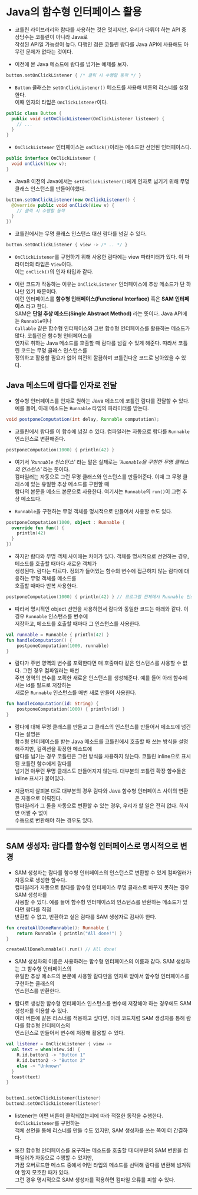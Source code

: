 # Java의 함수형 인터페이스 활용

- 코틀린 라이브러리와 람다를 사용하는 것은 멋지지만, 우리가 다뤄야 하는 API 중 상당수는 코틀린이 아니라 Java로  
  작성된 API일 가능성이 높다. 다행인 점은 코틀린 람다를 Java API에 사용해도 아무런 문제가 없다는 것이다.

- 이전에 본 Java 메소드에 람다를 넘기는 예제를 보자.

```kt
button.setOnClickListener { /* 클릭 시 수행할 동작 */ }
```

- `Button` 클래스는 `setOnClickListener()` 메소드를 사용해 버튼의 리스너를 설정한다.  
  이때 인자의 타입은 `OnClickListener`이다.

```java
public class Button {
  public void setOnClickListener(OnClickListener listener) {
    // ...
  }
}
```

- `OnClickListener` 인터페이스는 `onClick()`이라는 메소드만 선언된 인터페이스다.

```java
public interface OnClickListener {
  void onClick(View v);
}
```

- Java8 이전의 Java에서는 `setOnClickListener()`에게 인자로 넘기기 위해 무명 클래스 인스턴스를 만들어야했다.

```java
button.setOnClickListener(new OnClickListener() {
  @Override public void onClick(View v) {
    // 클릭 시 수행할 동작
  }
})
```

- 코틀린에서는 무명 클래스 인스턴스 대신 람다를 넘길 수 있다.

```kt
button.setOnClickListener { view -> /* .. */ }
```

- `OnClickListener`를 구현하기 위해 사용한 람다에는 view 파라미터가 있다. 이 파라미터의 타입은 `View`이다.  
  이는 `onClick()`의 인자 타입과 같다.

- 이런 코드가 작동하는 이유는 `OnClickListener` 인터페이스에 추상 메소드가 단 하나만 있기 때문이다.  
  이런 인터페이스를 **함수형 인터페이스(Functional Interface)** 혹은 **SAM 인터페이스** 라고 한다.  
  SAM은 **단일 추상 메소드(Single Abstract Method)** 라는 뜻이다. Java API에는 `Runnable`이나  
  `Callable` 같은 함수형 인터페이스와 그런 함수형 인터페이스를 활용하는 메소드가 많다. 코틀린은 함수형 인터페이스를  
  인자로 취하는 Java 메소드를 호출할 때 람다를 넘길 수 있게 해준다. 따라서 코틀린 코드는 무명 클래스 인스턴스를  
  정의하고 활용할 필요가 없어 여전히 깔끔하며 코틀린다운 코드로 남아있을 수 있다.

## Java 메소드에 람다를 인자로 전달

- 함수형 인터페이스를 인자로 원하는 Java 메소드에 코틀린 람다를 전달할 수 있다.  
  예를 들어, 아래 메소드는 `Runnable` 타입의 파라미터를 받는다.

```java
void postponeComputation(int delay, Runnable computation);
```

- 코틀린에서 람다를 이 함수에 넘길 수 있다. 컴파일러는 자동으로 람다를 `Runnable` 인스턴스로 변환해준다.

```kt
postponeComputation(1000) { println(42) }
```

- 여기서 _'`Runnable` 인스턴스'_ 라는 말은 실제로는 _'`Runnable`을 구현한 무명 클래스의 인스턴스'_ 라는 뜻이다.  
  컴파일러는 자동으로 그런 무명 클래스와 인스턴스를 만들어준다. 이때 그 무명 클래스에 있는 유일한 추상 메소드를 구현할 때  
  람다의 본문을 메소드 본문으로 사용한다. 여기서는 `Runnable`의 `run()`이 그런 추상 메소드다.

- `Runnable`을 구현하는 무명 객체를 명시적으로 만들어서 사용할 수도 있다.

```kt
postponeComputation(1000, object : Runnable {
  override fun fun() {
    println(42)
  }
})
```

- 하지만 람다와 무명 객체 사이에는 차이가 있다. 객체를 명시적으로 선언하는 경우, 메소드를 호출할 때마다 새로운 객체가  
  생성된다. 람다는 다르다. 정의가 들어있는 함수의 변수에 접근하지 않는 람다에 대응하는 무명 객체를 메소드를  
  호출할 때마다 반복 사용한다.

```kt
postponeComputation(1000) { println(42) } // 프로그램 전체에서 Runnable 인스턴스는 단 하나만 만들어진다.
```

- 따라서 명시적인 object 선언을 사용하면서 람다와 동일한 코드는 아래와 같다. 이 경우 `Runnable` 인스턴스를 변수에  
  저장하고, 메소드를 호출할 때마다 그 인스턴스를 사용한다.

```kt
val runnable = Runnable { println(42) }
fun handleComputation() {
    postponeComputation(1000, runnable)
}
```

- 람다가 주변 영역의 변수를 포획한다면 매 호출마다 같은 인스턴스를 사용할 수 없다. 그런 경우 컴파일러는 매번  
  주변 영역의 변수를 포획한 새로운 인스턴스를 생성해준다. 예를 들어 아래 함수에서는 id를 필드로 저장하는  
  새로운 `Runnable` 인스턴스를 매번 새로 만들어 사용한다.

```kt
fun handleComputation(id: String) {
    postponeComputation(1000) { println(id) }
}
```

- 람다에 대해 무명 클래스를 만들고 그 클래스의 인스턴스를 만들어서 메소드에 넘긴다는 설명은  
  함수형 인터페이스를 받는 Java 메소드를 코틀린에서 호출할 때 쓰는 방식을 설명해주지만, 컬렉션을 확장한 메소드에  
  람다를 넘기는 경우 코틀린은 그런 방식을 사용하지 않는다. 코틀린 inline으로 표시된 코틀린 함수에게 람다를  
  넘기면 아무런 무명 클래스도 만들어지지 않는다. 대부분의 코틀린 확장 함수들은 inline 표시가 붙어있다.

- 지금까지 살펴본 대로 대부분의 경우 람다와 Java 함수형 인터페이스 사이의 변환은 자동으로 이뤄진다.  
  컴파일러가 그 둘을 자동으로 변환할 수 있는 경우, 우리가 할 일은 전혀 없다. 하지만 어쩔 수 없이  
  수동으로 변환해야 하는 경우도 있다.

<hr/>

## SAM 생성자: 람다를 함수형 인터페이스로 명시적으로 변경

- SAM 생성자는 람다를 함수형 인터페이스의 인스턴스로 변환할 수 있게 컴파일러가 자동으로 생성한 함수다.  
  컴파일러가 자동으로 람다를 함수형 인터페이스 무명 클래스로 바꾸지 못하는 경우 SAM 생성자를  
  사용할 수 있다. 예를 들어 함수형 인터페이스의 인스턴스를 반환하는 메소드가 있다면 람다를 직접  
  반환할 수 없고, 반환하고 싶은 람다를 SAM 생성자로 감싸야 한다.

```kt
fun createAllDoneRunnable(): Runnable {
    return Runnable { println("All done!") }
}

createAllDoneRunnable().run() // All done!
```

- SAM 생성자의 이름은 사용하려는 함수형 인터페이스의 이름과 같다. SAM 생성자는 그 함수형 인터페이스의  
  유일한 추상 메소드의 본문에 사용할 람다만을 인자로 받아서 함수형 인터페이스를 구현하는 클래스의  
  인스턴스를 반환한다.

- 람다로 생성한 함수형 인터페이스 인스턴스를 변수에 저장해야 하는 경우에도 SAM 생성자를 이용할 수 있다.  
  여러 버튼에 같은 리스너를 적용하고 싶다면, 아래 코드처럼 SAM 생성자를 통해 람다를 함수형 인터페이스의  
  인스턴스로 만들어서 변수에 저장해 활용할 수 있다.

```kt
val listener = OnClickListener { view ->
  val text = when(view.id) {
    R.id.button1 -> "Button 1"
    R.id.button2 -> "Button 2"
    else -> "Unknown"
  }
  toast(text)
}


button1.setOnClickListener(listener)
button2.setOnClickListener(listener)
```

- listener는 어떤 버튼이 클릭되었는지에 따라 적절한 동작을 수행한다. `OnClickListener`를 구현하는  
  객체 선언을 통해 리스너를 만들 수도 있지만, SAM 생성자를 쓰는 쪽이 더 간결하다.

- 또한 함수형 인터페이스를 요구하는 메소드를 호출할 때 대부분의 SAM 변환을 컴파일러가 자동으로 수행할 수 있지만,  
  가끔 오버로드한 메소드 중에서 어떤 타입의 메소드를 선택해 람다를 변환해 넘겨줘야 할지 모호한 때가 있다.  
  그런 경우 명시적으로 SAM 생성자를 적용하면 컴파일 오류를 피할 수 있다.

<hr/>
